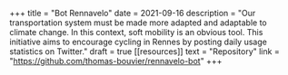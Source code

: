 +++
title = "Bot Rennavelo"
date = 2021-09-16
description = "Our transportation system must be made more adapted and adaptable to climate change. In this context, soft mobility is an obvious tool. This initiative aims to encourage cycling in Rennes by posting daily usage statistics on Twitter."
draft = true
[[resources]]
    text = "Repository"
    link = "https://github.com/thomas-bouvier/rennavelo-bot"
+++